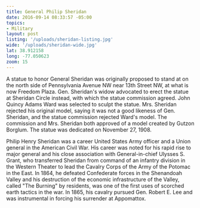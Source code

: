 ```yaml
---
title: General Philip Sheridan
date: 2016-09-14 08:33:57 -05:00
topics:
- Military
layout: post
listing: '/uploads/sheridan-listing.jpg'
wide: '/uploads/sheridan-wide.jpg'
lat: 38.912158
long: -77.050623
zoom: 15
---
```

A statue to honor General Sheridan was originally proposed to stand at on the north side of Pennsylvania Avenue NW near 13th Street NW, at what is now Freedom Plaza. Gen. Sheridan's widow advocated to erect the statue at Sheridan Circle instead, with which the statue commission agreed. John Quincy Adams Ward was selected to sculpt the statue. Mrs. Sheridan rejected his original model, saying it was not a good likeness of Gen. Sheridan, and the statue commission rejected Ward's model. The commission and Mrs. Sheridan both approved of a model created by Gutzon Borglum. The statue was dedicated on November 27, 1908.

Philip Henry Sheridan was a career United States Army officer and a Union general in the American Civil War. His career was noted for his rapid rise to major general and his close association with General-in-chief Ulysses S. Grant, who transferred Sheridan from command of an infantry division in the Western Theater to lead the Cavalry Corps of the Army of the Potomac in the East. In 1864, he defeated Confederate forces in the Shenandoah Valley and his destruction of the economic infrastructure of the Valley, called "The Burning" by residents, was one of the first uses of scorched earth tactics in the war. In 1865, his cavalry pursued Gen. Robert E. Lee and was instrumental in forcing his surrender at Appomattox.

